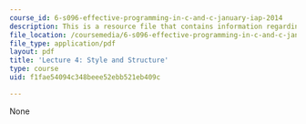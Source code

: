 ```yaml
---
course_id: 6-s096-effective-programming-in-c-and-c-january-iap-2014
description: This is a resource file that contains information regarding lecture 4.
file_location: /coursemedia/6-s096-effective-programming-in-c-and-c-january-iap-2014/f1fae54094c348beee52ebb521eb409c_MIT6_S096IAP14_Lecture4.pdf
file_type: application/pdf
layout: pdf
title: 'Lecture 4: Style and Structure'
type: course
uid: f1fae54094c348beee52ebb521eb409c

---
```

None